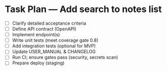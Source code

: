 # Task Plan — Add search to notes list

- [ ] Clarify detailed acceptance criteria
- [ ] Define API contract (OpenAPI)
- [ ] Implement endpoint(s)
- [ ] Write unit tests (meet coverage gate 0.8)
- [ ] Add integration tests (optional for MVP)
- [ ] Update USER_MANUAL & CHANGELOG
- [ ] Run CI; ensure gates pass (security, secrets scan)
- [ ] Prepare deploy (staging)
